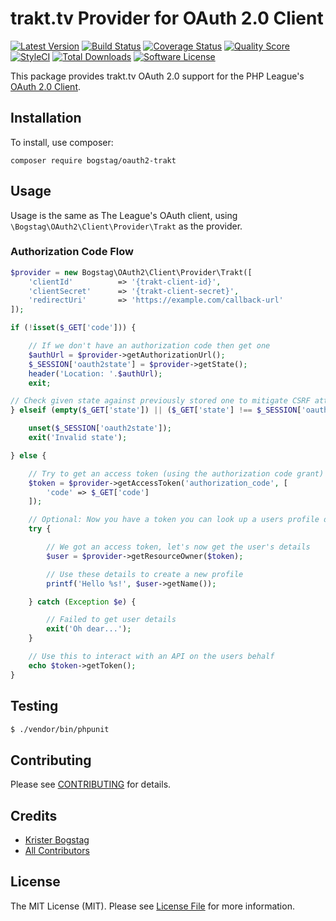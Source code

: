 # trakt.tv Provider for OAuth 2.0 Client
[![Latest Version](https://img.shields.io/github/release/bogstag/oauth2-trakt.svg?style=flat-square)](https://github.com/bogstag/oauth2-trakt/releases)
[![Build Status](https://img.shields.io/travis/Bogstag/oauth2-trakt/master.svg?style=flat-square)](https://travis-ci.org/Bogstag/oauth2-trakt)
[![Coverage Status](https://img.shields.io/scrutinizer/coverage/g/bogstag/oauth2-trakt.svg?style=flat-square)](https://scrutinizer-ci.com/g/bogstag/oauth2-trakt/code-structure)
[![Quality Score](https://img.shields.io/scrutinizer/g/bogstag/oauth2-trakt.svg?style=flat-square)](https://scrutinizer-ci.com/g/bogstag/oauth2-trakt)
[![StyleCI](https://styleci.io/repos/83116136/shield?branch=master&style=flat)](https://styleci.io/repos/83116136)
[![Total Downloads](https://img.shields.io/packagist/dt/bogstag/oauth2-trakt.svg?style=flat-square)](https://packagist.org/packages/bogstag/oauth2-trakt)
[![Software License](https://img.shields.io/packagist/l/bogstag/oauth2-trakt.svg?style=flat-square)](https://packagist.org/packages/bogstag/oauth2-trakt)

This package provides trakt.tv OAuth 2.0 support for the PHP League's [OAuth 2.0 Client](https://github.com/thephpleague/oauth2-client).

## Installation

To install, use composer:

```
composer require bogstag/oauth2-trakt
```

## Usage

Usage is the same as The League's OAuth client, using `\Bogstag\OAuth2\Client\Provider\Trakt` as the provider.

### Authorization Code Flow

```php
$provider = new Bogstag\OAuth2\Client\Provider\Trakt([
    'clientId'          => '{trakt-client-id}',
    'clientSecret'      => '{trakt-client-secret}',
    'redirectUri'       => 'https://example.com/callback-url'
]);

if (!isset($_GET['code'])) {

    // If we don't have an authorization code then get one
    $authUrl = $provider->getAuthorizationUrl();
    $_SESSION['oauth2state'] = $provider->getState();
    header('Location: '.$authUrl);
    exit;

// Check given state against previously stored one to mitigate CSRF attack
} elseif (empty($_GET['state']) || ($_GET['state'] !== $_SESSION['oauth2state'])) {

    unset($_SESSION['oauth2state']);
    exit('Invalid state');

} else {

    // Try to get an access token (using the authorization code grant)
    $token = $provider->getAccessToken('authorization_code', [
        'code' => $_GET['code']
    ]);

    // Optional: Now you have a token you can look up a users profile data
    try {

        // We got an access token, let's now get the user's details
        $user = $provider->getResourceOwner($token);

        // Use these details to create a new profile
        printf('Hello %s!', $user->getName());

    } catch (Exception $e) {

        // Failed to get user details
        exit('Oh dear...');
    }

    // Use this to interact with an API on the users behalf
    echo $token->getToken();
}
```

## Testing

``` bash
$ ./vendor/bin/phpunit
```

## Contributing

Please see [CONTRIBUTING](https://github.com/bogstag/oauth2-trakt/blob/master/CONTRIBUTING.md) for details.


## Credits

- [Krister Bogstag](https://github.com/bogstag)
- [All Contributors](https://github.com/bogstag/oauth2-trakt/contributors)


## License

The MIT License (MIT). Please see [License File](https://github.com/bogstag/oauth2-trakt/blob/master/LICENSE) for more information.
